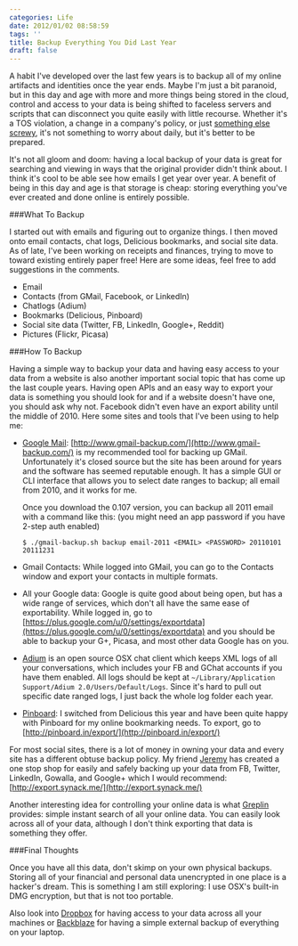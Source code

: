 ```yaml
---
categories: Life
date: 2012/01/02 08:58:59
tags: ''
title: Backup Everything You Did Last Year
draft: false
---
```

A habit I've developed over the last few years is to backup all of my online
artifacts and identities once the year ends. Maybe I'm just a bit paranoid, but
in this day and age with more and more things being stored in the cloud, control
and access to your data is being shifted to faceless servers and scripts that
can disconnect you quite easily with little recourse. Whether it's a TOS
violation, a change in a company's policy, or just [something else
screwy](http://mashable.com/2009/09/25/bank-sues-google/), it's not something to
worry about daily, but it's better to be prepared.

It's not all gloom and doom: having a local backup of your data is great for
searching and viewing in ways that the original provider didn't think about. I
think it's cool to be able see how emails I get year over year. A benefit of
being in this day and age is that storage is cheap: storing everything you've
ever created and done online is entirely possible.

###What To Backup

I started out with emails and figuring out to organize things. I then moved onto
email contacts, chat logs, Delicious bookmarks, and social site data. As of
late, I've been working on receipts and finances, trying to move to toward
existing entirely paper free! Here are some ideas, feel free to add suggestions
in the comments.

- Email
- Contacts (from GMail, Facebook, or LinkedIn)
- Chatlogs (Adium)
- Bookmarks (Delicious, Pinboard)
- Social site data (Twitter, FB, LinkedIn, Google+, Reddit)
- Pictures (Flickr, Picasa)

###How To Backup

Having a simple way to backup your data and having easy access to your data from
a website is also another important social topic that has come up the last
couple years. Having open APIs and an easy way to export your data is something
you should look for and if a website doesn't have one, you should ask why not.
Facebook didn't even have an export ability until the middle of 2010. Here some
sites and tools that I've been using to help me:

- [Google Mail](http://mail.google.com):
  [http://www.gmail-backup.com/](http://www.gmail-backup.com/) is my recommended
  tool for backing up GMail. Unfortunately it's closed source but the site has
  been around for years and the software has seemed reputable enough. It has a
  simple GUI or CLI interface that allows you to select date ranges to backup;
  all email from 2010, and it works for me.
  
    Once you download the 0.107 version, you can backup all 2011 email with a command like this: (you might need an app password if you have 2-step auth enabled)
  
    `$ ./gmail-backup.sh backup email-2011 <EMAIL> <PASSWORD> 20110101 20111231`

- Gmail Contacts: While logged into GMail, you can go to the Contacts window and
  export your contacts in multiple formats.

- All your Google data: Google is quite good about being open, but has a wide
  range of services, which don't all have the same ease of exportability. While
  logged in, go to
  [https://plus.google.com/u/0/settings/exportdata](https://plus.google.com/u/0/settings/exportdata)
  and you should be able to backup your G+, Picasa, and most other data Google
  has on you.

- [Adium](http://adium.im/) is an open source OSX chat client which keeps XML
  logs of all your conversations, which includes your FB and GChat accounts if
  you have them enabled. All logs should be kept at `~/Library/Application
  Support/Adium 2.0/Users/Default/Logs`. Since it's hard to pull out specific
  date ranged logs, I just back the whole log folder each year.

- [Pinboard](http://pinboard.in/): I switched from Delicious this year and have
  been quite happy with Pinboard for my online bookmarking needs. To export, go
  to [http://pinboard.in/export/](http://pinboard.in/export/)

For most social sites, there is a lot of money in owning your data and every
site has a different obtuse backup policy. My friend
[Jeremy](https://twitter.com/#!/synack) has created a one stop shop for easily
and safely backing up your data from FB, Twitter, LinkedIn, Gowalla, and Google+
which I would recommend: [http://export.synack.me/](http://export.synack.me/)

Another interesting idea for controlling your online data is what
[Greplin](https://www.greplin.com/) provides: simple instant search of all your
online data. You can easily look across all of your data, although I don't think
exporting that data is something they offer.

###Final Thoughts

Once you have all this data, don't skimp on your own physical backups. Storing
all of your financial and personal data unencrypted in one place is a hacker's
dream. This is something I am still exploring: I use OSX's built-in DMG
encryption, but that is not too portable. 

Also look into [Dropbox](https://www.dropbox.com/) for having access to your
data across all your machines or [Backblaze](http://www.backblaze.com/) for
having a simple external backup of everything on your laptop.
